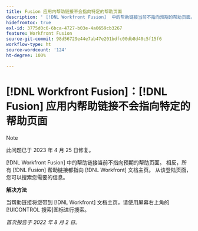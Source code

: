 ```yaml
---
title: Fusion 应用内帮助链接不会指向特定的帮助页面
description: ' [!DNL Workfront Fusion]  中的帮助链接当前不指向预期的帮助页面。相反，所有 Fusion 帮助链接都指向 Workfront 文档主页。 从该登陆页面，您可以搜索您需要的信息。'
hidefromtoc: true
exl-id: 3775d0c6-6bca-4727-b03e-4a0659cb3267
feature: Workfront Fusion
source-git-commit: 98d56729e44e7ab47e201bdfc00db8d40c5f15f6
workflow-type: ht
source-wordcount: '124'
ht-degree: 100%

---
```


# [!DNL Workfront Fusion]：[!DNL Fusion] 应用内帮助链接不会指向特定的帮助页面

>[!NOTE]
>
>此问题已于 2023 年 4 月 25 日修复。

[!DNL Workfront Fusion] 中的帮助链接当前不指向预期的帮助页面。 相反，所有 [!DNL Fusion] 帮助链接都指向 [!DNL Workfront] 文档主页。 从该登陆页面，您可以搜索您需要的信息。

**解决方法**

当帮助链接将您带到 [!DNL Workfront] 文档主页，请使用屏幕右上角的[!UICONTROL 搜索]图标进行搜索。

_首次报告于 2022 年 8 月 2 日。_

